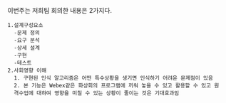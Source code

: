  이번주는 저희팀 회의한 내용은 2가지다.

    1.설계구성요소
      -문제 정의
      -요구 분석
      -상세 설계
      -구현
      -테스트
    2.사회영향 이해
      1. 구현된 인식 알고리즘은 어떤 특수상황을 생기면 인식하기 어려운 문제점이 있음
      2. 본 기능은 Webex같은 화상회의 프로그램에 끼워 놓을 수 있고 활용할 수 있고 원
      격수업에 대하여 영향을 미칠 수 있는 상황이 줄이는 것은 기대효과임
